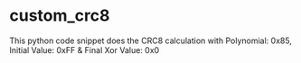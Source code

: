 # custom_crc8
This python code snippet does the CRC8 calculation with Polynomial: 0x85, Initial Value: 0xFF &amp; Final Xor Value: 0x0

